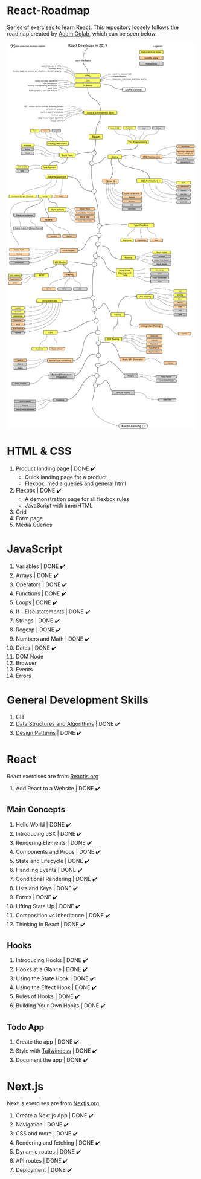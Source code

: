 # React-Roadmap
Series of exercises to learn React. This repository loosely follows the roadmap created by 
[Adam Golab](https://github.com/adam-golab/react-developer-roadmap), which can be seen below.

![Adam Golabs React Roadmap](https://github.com/adam-golab/react-developer-roadmap/blob/master/roadmap.png "React Roadmap")

# HTML & CSS
1. Product landing page | DONE :heavy_check_mark:
    - Quick landing page for a product
    - Flexbox, media queries and general html
2. Flexbox | DONE :heavy_check_mark:
    - A demonstration page for all flexbox rules
    - JavaScript with innerHTML
3. Grid
5. Form page
6. Media Queries

# JavaScript
1. Variables | DONE :heavy_check_mark:
2. Arrays | DONE :heavy_check_mark:
3. Operators | DONE :heavy_check_mark:
4. Functions | DONE :heavy_check_mark:
5. Loops | DONE :heavy_check_mark:
6. If - Else statements | DONE :heavy_check_mark:
7. Strings | DONE :heavy_check_mark:
8. Regexp | DONE :heavy_check_mark:
9. Numbers and Math | DONE :heavy_check_mark:
10. Dates | DONE :heavy_check_mark:
11. DOM Node
12. Browser
13. Events
14. Errors

# General Development Skills
1. GIT
2. [Data Structures and Algorithms](https://github.com/Mahamurahti/DataStructures-Algorithms-Exercises) | DONE :heavy_check_mark:
3. [Design Patterns](https://github.com/Mahamurahti/DesignPattern-Exercises) | DONE :heavy_check_mark:

# React
React exercises are from [Reactjs.org](https://reactjs.org/docs/getting-started.html)
1. Add React to a Website | DONE :heavy_check_mark:

## Main Concepts
1. Hello World | DONE :heavy_check_mark:
2. Introducing JSX | DONE :heavy_check_mark:
3. Rendering Elements | DONE :heavy_check_mark:
4. Components and Props | DONE :heavy_check_mark:
5. State and Lifecycle | DONE :heavy_check_mark:
6. Handling Events | DONE :heavy_check_mark:
7. Conditional Rendering | DONE :heavy_check_mark:
8. Lists and Keys | DONE :heavy_check_mark:
9. Forms | DONE :heavy_check_mark:
10. Lifting State Up | DONE :heavy_check_mark:
11. Composition vs Inheritance | DONE :heavy_check_mark:
12. Thinking In React | DONE :heavy_check_mark:

## Hooks
1. Introducing Hooks | DONE :heavy_check_mark:
2. Hooks at a Glance | DONE :heavy_check_mark:
3. Using the State Hook | DONE :heavy_check_mark:
4. Using the Effect Hook | DONE :heavy_check_mark:
5. Rules of Hooks | DONE :heavy_check_mark:
6. Building Your Own Hooks | DONE :heavy_check_mark:

## Todo App
1. Create the app | DONE :heavy_check_mark:
2. Style with [Tailwindcss](https://tailwindcss.com/docs/guides/create-react-app)  | DONE :heavy_check_mark:
3. Document the app | DONE :heavy_check_mark:

# Next.js
Next.js exercises are from [Nextjs.org](https://nextjs.org/learn/basics/create-nextjs-app)
1. Create a Next.js App | DONE :heavy_check_mark:
2. Navigation | DONE :heavy_check_mark:
3. CSS and more | DONE :heavy_check_mark:
4. Rendering and fetching | DONE :heavy_check_mark:
5. Dynamic routes | DONE :heavy_check_mark:
6. API routes | DONE :heavy_check_mark:
7. Deployment | DONE :heavy_check_mark: